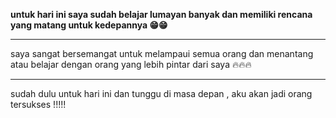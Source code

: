 <strong> untuk hari ini saya sudah belajar lumayan banyak dan memiliki rencana yang matang untuk kedepannya 😁😁 </strong>

<hr>

saya sangat bersemangat untuk melampaui semua orang dan menantang atau belajar dengan orang yang lebih pintar dari saya 🔥🔥🔥

<hr>

sudah dulu untuk hari ini dan tunggu di masa depan , aku akan jadi orang tersukses !!!!!